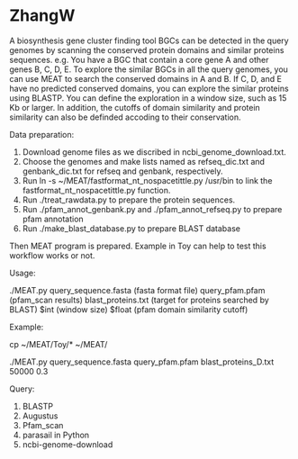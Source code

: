 # ZhangW


A biosynthesis gene cluster finding tool
BGCs can be detected in the query genomes by scanning the conserved protein domains and similar proteins sequences.
e.g. You have a BGC that contain a core gene A and other genes B, C, D, E. To explore the similar BGCs in all the query genomes, you can use MEAT to search the conserved domains in A and B. If C, D, and E have no predicted conserved domains, you can explore the similar proteins using BLASTP. You can define the exploration in a window size, such as 15 Kb or larger. In addition, the cutoffs of domain similarity and protein similarity can also be definded accoding to their conservation.




Data preparation:
1. Download genome files as we discribed in ncbi_genome_download.txt.
2. Choose the genomes and make lists named as refseq_dic.txt and genbank_dic.txt for refseq and genbank, respectively.
3. Run ln -s ~/MEAT/fastformat_nt_nospacetittle.py /usr/bin       to link the fastformat_nt_nospacetittle.py function.
4. Run ./treat_rawdata.py        to prepare the protein sequences.
5. Run ./pfam_annot_genbank.py and ./pfam_annot_refseq.py       to prepare pfam annotation
6. Run ./make_blast_database.py     to prepare BLAST database

Then MEAT program is prepared. Example in Toy can help to test this workflow works or not.


Usage:

./MEAT.py query_sequence.fasta (fasta format file) query_pfam.pfam (pfam_scan results) blast_proteins.txt (target for proteins searched by BLAST) $int (window size) $float (pfam domain similarity cutoff)

Example:

cp ~/MEAT/Toy/* ~/MEAT/

./MEAT.py query_sequence.fasta query_pfam.pfam blast_proteins_D.txt 50000 0.3



Query:


1. BLASTP
2. Augustus
3. Pfam_scan
4. parasail in Python
5. ncbi-genome-download

